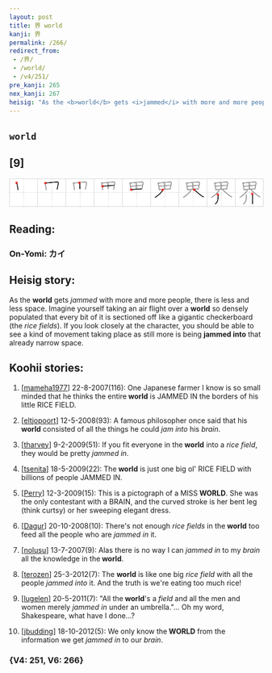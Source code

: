 ```yaml
---
layout: post
title: 界 world
kanji: 界
permalink: /266/
redirect_from:
 - /界/
 - /world/
 - /v4/251/
pre_kanji: 265
nex_kanji: 267
heisig: "As the <b>world</b> gets <i>jammed</i> with more and more people, there is less and less space. Imagine yourself taking an air flight over a <b>world</b> so densely populated that every bit of it is sectioned off like a gigantic checkerboard (the <i>rice fields</i>). If you look closely at the character, you should be able to see a kind of movement taking place as still more is being <b>jammed into</b> that already narrow space."
---
```


## `world`

## [9]

<div class="stroke"><img src="../images/E7958C.png" /></div>

## Reading:

### On-Yomi: カイ

## Heisig story:

As the <b>world</b> gets <i>jammed</i> with more and more people, there is less and less space. Imagine yourself taking an air flight over a <b>world</b> so densely populated that every bit of it is sectioned off like a gigantic checkerboard (the <i>rice fields</i>). If you look closely at the character, you should be able to see a kind of movement taking place as still more is being <b>jammed into</b> that already narrow space.

## Koohii stories:

1) [<a href="http://kanji.koohii.com/profile/mameha1977">mameha1977</a>] 22-8-2007(116): One Japanese farmer I know is so small minded that he thinks the entire<strong> world</strong> is JAMMED IN the borders of his little RICE FIELD.

2) [<a href="http://kanji.koohii.com/profile/eltjopoort">eltjopoort</a>] 12-5-2008(93): A famous philosopher once said that his<strong> world</strong> consisted of all the things he could <em>jam into</em> his <em>brain</em>.

3) [<a href="http://kanji.koohii.com/profile/tharvey">tharvey</a>] 9-2-2009(51): If you fit everyone in the<strong> world</strong> into a <em>rice field</em>, they would be pretty <em>jammed in</em>.

4) [<a href="http://kanji.koohii.com/profile/tsenita">tsenita</a>] 18-5-2009(22): The<strong> world</strong> is just one big ol&#039; RICE FIELD with billions of people JAMMED IN.

5) [<a href="http://kanji.koohii.com/profile/Perry">Perry</a>] 12-3-2009(15): This is a pictograph of a MISS<strong> WORLD</strong>. She was the only contestant with a BRAIN, and the curved stroke is her bent leg (think curtsy) or her sweeping elegant dress.

6) [<a href="http://kanji.koohii.com/profile/Dagur">Dagur</a>] 20-10-2008(10): There&#039;s not enough <em>rice fields</em> in the<strong> world</strong> too feed all the people who are <em>jammed in</em> it.

7) [<a href="http://kanji.koohii.com/profile/nolusu">nolusu</a>] 13-7-2007(9): Alas there is no way I can <em>jammed in</em> to my <em>brain</em> all the knowledge in the<strong> world</strong>.

8) [<a href="http://kanji.koohii.com/profile/terozen">terozen</a>] 25-3-2012(7): The <strong>world</strong> is like one big <em>rice field</em> with all the people <em>jammed into</em> it. And the truth is we&#039;re eating too much rice!

9) [<a href="http://kanji.koohii.com/profile/lugelen">lugelen</a>] 20-5-2011(7): &quot;All the<strong> world</strong>&#039;s a <em>field</em> and all the men and women merely <em>jammed in</em> under an umbrella.&quot;... Oh my word, Shakespeare, what have I done...?

10) [<a href="http://kanji.koohii.com/profile/jbudding">jbudding</a>] 18-10-2012(5): We only know the<strong> WORLD</strong> from the information we get <em>jammed in</em> to our <em>brain</em>.

### {V4: 251, V6: 266}
